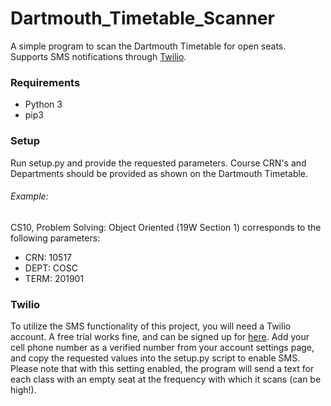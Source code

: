 # Dartmouth_Timetable_Scanner
A simple program to scan the Dartmouth Timetable for open seats. Supports SMS notifications through [Twilio](https://www.twilio.com).

### Requirements

- Python 3
- pip3

### Setup

Run setup.py and provide the requested parameters. Course CRN's and Departments should be provided as shown on the Dartmouth Timetable.

###### Example:
CS10, Problem Solving: Object Oriented (19W Section 1) corresponds to the following parameters:
- CRN: 10517
- DEPT: COSC
- TERM: 201901

### Twilio

To utilize the SMS functionality of this project, you will need a Twilio account. A free trial works fine, and can be signed up for [here](https://www.twilio.com/try-twilio). Add your cell phone number as a verified number from your account settings page, and copy the requested values into the setup.py script to enable SMS. Please note that with this setting enabled, the program will send a text for each class with an empty seat at the frequency with which it scans (can be high!).